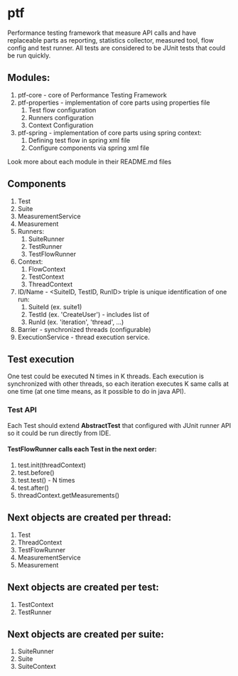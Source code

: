# ptf
Performance testing framework that measure API calls and have replaceable parts as reporting, statistics collector, measured tool, flow config and test runner. All tests are considered to be JUnit tests that could be run quickly.  
## Modules:
1. ptf-core - core of Performance Testing Framework
2. ptf-properties - implementation of core parts using properties file
    1. Test flow configuration
    2. Runners configuration
    3. Context Configuration
3. ptf-spring - implementation of core parts using spring context:
    1. Defining test flow in spring xml file
    2. Configure components via spring xml file

Look more about each module in their README.md files

## Components
1. Test
2. Suite
3. MeasurementService
4. Measurement
5. Runners:
    1. SuiteRunner
    2. TestRunner
    3. TestFlowRunner
6. Context:
    1. FlowContext
    2. TestContext
    3. ThreadContext
7. ID/Name - <SuiteID, TestID, RunID> triple is unique identification of one run:
    1. SuiteId (ex. suite1)
    2. TestId (ex. 'CreateUser') - includes list of
    3. RunId (ex. 'iteration', 'thread', ...)
8. Barrier - synchronized threads (configurable)
9. ExecutionService - thread execution service.

## Test execution
One test could be executed N times in K threads. Each execution is synchronized with other threads, so each iteration executes K same calls at one time (at one time means, as it possible to do in java API).

### Test API
Each Test should extend **AbstractTest** that configured with JUnit runner API so it could be run directly from IDE.  

#### TestFlowRunner calls each **Test** in the next order:  
1. test.init(threadContext)
2. test.before()
3. test.test() - N times
4. test.after()
5. threadContext.getMeasurements()

## Next objects are created per thread:   
1. Test
2. ThreadContext
3. TestFlowRunner
4. MeasurementService
5. Measurement

## Next objects are created per test:
1. TestContext
2. TestRunner

## Next objects are created per suite:
1. SuiteRunner
2. Suite
3. SuiteContext
